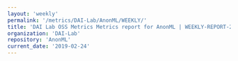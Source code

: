 ```yaml
---
layout: 'weekly'
permalink: '/metrics/DAI-Lab/AnonML/WEEKLY/'
title: 'DAI Lab OSS Metrics Metrics report for AnonML | WEEKLY-REPORT-2019-02-24'
organization: 'DAI-Lab'
repository: 'AnonML'
current_date: '2019-02-24'
---
```


